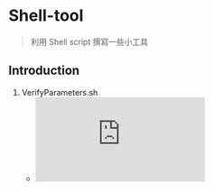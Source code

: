# Shell-tool
> 利用 Shell script 撰寫一些小工具

## Introduction
1. VerifyParameters.sh
    - ![POSIX](http://www.delorie.com/gnu/docs/grep/grep_8.html "POSIX")

